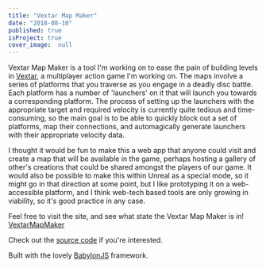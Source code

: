 ```yaml
---
title: "Vextar Map Maker"
date: "2018-08-10"
published: true
isProject: true
cover_image:  null
---
```

Vextar Map Maker is a tool I'm working on to ease the pain of building levels in [Vextar](/projects/Vextar/), a multiplayer action game I'm working on. The maps involve a series of platforms that you traverse as you engage in a deadly disc battle. Each platform has a number of 'launchers' on it that will launch you towards a corresponding platform. The process of setting up the launchers with the appropriate target and required velocity is currently quite tedious and time-consuming, so the main goal is to be able to quickly block out a set of platforms, map their connections, and automagically generate launchers with their appropriate velocity data. 

I thought it would be fun to make this a web app that anyone could visit and create a map that will be available in the game, perhaps hosting a gallery of other's creations that could be shared amongst the players of our game. It would also be possible to make this within Unreal as a special mode, so it might go in that direction at some point, but I like prototyping it on a web-accessible platform, and I think web-tech based tools are only growing in viability, so it's good practice in any case.

Feel free to visit the site, and see what state the Vextar Map Maker is in!
[VextarMapMaker](https://iancarnation.gitlab.io/Vextar_Map_Maker/)

Check out the [source code](https://gitlab.com/iancarnation/Vextar_Map_Maker) if you're interested.

Built with the lovely [BabylonJS](https://www.babylonjs.com/) framework.    
